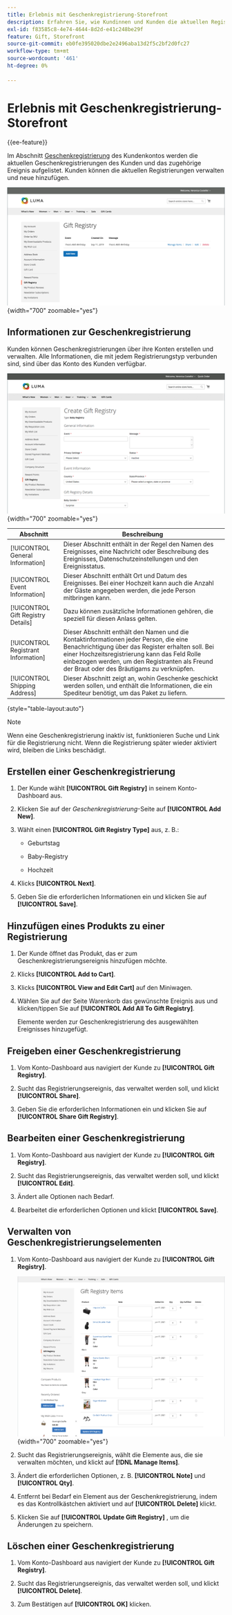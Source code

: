```yaml
---
title: Erlebnis mit Geschenkregistrierung-Storefront
description: Erfahren Sie, wie Kundinnen und Kunden die aktuellen Registrierungen verwalten und neue in ihrem Storefront-Konto hinzufügen können.
exl-id: f83585c8-4e74-4644-8d2d-e41c248be29f
feature: Gift, Storefront
source-git-commit: eb0fe395020dbe2e2496aba13d2f5c2bf2d0fc27
workflow-type: tm+mt
source-wordcount: '461'
ht-degree: 0%

---
```


# Erlebnis mit Geschenkregistrierung-Storefront

{{ee-feature}}

Im Abschnitt [Geschenkregistrierung](gift-registries.md) des Kundenkontos werden die aktuellen Geschenkregistrierungen des Kunden und das zugehörige Ereignis aufgelistet. Kunden können die aktuellen Registrierungen verwalten und neue hinzufügen.

![Geschenkregistrierung](./assets/account-dashboard-gift-registry.png){width="700" zoomable="yes"}

## Informationen zur Geschenkregistrierung

Kunden können Geschenkregistrierungen über ihre Konten erstellen und verwalten. Alle Informationen, die mit jedem Registrierungstyp verbunden sind, sind über das Konto des Kunden verfügbar.

![Beispiel-Storefront - Informationen zur Geschenkregistrierung](./assets/gift-registry-create-baby-storefront.png){width="700" zoomable="yes"}

| Abschnitt | Beschreibung |
|--- |--- |
| [!UICONTROL General Information] | Dieser Abschnitt enthält in der Regel den Namen des Ereignisses, eine Nachricht oder Beschreibung des Ereignisses, Datenschutzeinstellungen und den Ereignisstatus. |
| [!UICONTROL Event Information] | Dieser Abschnitt enthält Ort und Datum des Ereignisses. Bei einer Hochzeit kann auch die Anzahl der Gäste angegeben werden, die jede Person mitbringen kann. |
| [!UICONTROL Gift Registry Details] | Dazu können zusätzliche Informationen gehören, die speziell für diesen Anlass gelten. |
| [!UICONTROL Registrant Information] | Dieser Abschnitt enthält den Namen und die Kontaktinformationen jeder Person, die eine Benachrichtigung über das Register erhalten soll. Bei einer Hochzeitsregistrierung kann das Feld Rolle einbezogen werden, um den Registranten als Freund der Braut oder des Bräutigams zu verknüpfen. |
| [!UICONTROL Shipping Address] | Dieser Abschnitt zeigt an, wohin Geschenke geschickt werden sollen, und enthält die Informationen, die ein Spediteur benötigt, um das Paket zu liefern. |

{style="table-layout:auto"}

>[!NOTE]
>
>Wenn eine Geschenkregistrierung inaktiv ist, funktionieren Suche und Link für die Registrierung nicht. Wenn die Registrierung später wieder aktiviert wird, bleiben die Links beschädigt.

## Erstellen einer Geschenkregistrierung

1. Der Kunde wählt **[!UICONTROL Gift Registry]** in seinem Konto-Dashboard aus.

1. Klicken Sie auf der _Geschenkregistrierung_-Seite auf **[!UICONTROL Add New]**.

1. Wählt einen **[!UICONTROL Gift Registry Type]** aus, z. B.:

   - Geburtstag

   - Baby-Registry

   - Hochzeit

1. Klicks **[!UICONTROL Next]**.

1. Geben Sie die erforderlichen Informationen ein und klicken Sie auf **[!UICONTROL Save]**.

## Hinzufügen eines Produkts zu einer Registrierung

1. Der Kunde öffnet das Produkt, das er zum Geschenkregistrierungsereignis hinzufügen möchte.

1. Klicks **[!UICONTROL Add to Cart]**.

1. Klicks **[!UICONTROL View and Edit Cart]** auf den Miniwagen.

1. Wählen Sie auf der Seite Warenkorb das gewünschte Ereignis aus und klicken/tippen Sie auf **[!UICONTROL Add All To Gift Registry]**.

   Elemente werden zur Geschenkregistrierung des ausgewählten Ereignisses hinzugefügt.

## Freigeben einer Geschenkregistrierung

1. Vom Konto-Dashboard aus navigiert der Kunde zu **[!UICONTROL Gift Registry]**.

1. Sucht das Registrierungsereignis, das verwaltet werden soll, und klickt **[!UICONTROL Share]**.

1. Geben Sie die erforderlichen Informationen ein und klicken Sie auf **[!UICONTROL Share Gift Registry]**.

## Bearbeiten einer Geschenkregistrierung

1. Vom Konto-Dashboard aus navigiert der Kunde zu **[!UICONTROL Gift Registry]**.

1. Sucht das Registrierungsereignis, das verwaltet werden soll, und klickt **[!UICONTROL Edit]**.

1. Ändert alle Optionen nach Bedarf.

1. Bearbeitet die erforderlichen Optionen und klickt **[!UICONTROL Save]**.

## Verwalten von Geschenkregistrierungselementen

1. Vom Konto-Dashboard aus navigiert der Kunde zu **[!UICONTROL Gift Registry]**.

   ![Verwalten von Geschenkregistrierungselementen](./assets/account-dashboard-gift-registry-items-management.png){width="700" zoomable="yes"}

1. Sucht das Registrierungsereignis, wählt die Elemente aus, die sie verwalten möchten, und klickt auf **[!DNL Manage Items]**.

1. Ändert die erforderlichen Optionen, z. B. **[!UICONTROL Note]** und **[!UICONTROL Qty]**.

1. Entfernt bei Bedarf ein Element aus der Geschenkregistrierung, indem es das Kontrollkästchen aktiviert und auf **[!UICONTROL Delete]** klickt.

1. Klicken Sie auf **[!UICONTROL Update Gift Registry]** , um die Änderungen zu speichern.

## Löschen einer Geschenkregistrierung

1. Vom Konto-Dashboard aus navigiert der Kunde zu **[!UICONTROL Gift Registry]**.

1. Sucht das Registrierungsereignis, das verwaltet werden soll, und klickt **[!UICONTROL Delete]**.

1. Zum Bestätigen auf **[!UICONTROL OK]** klicken.
